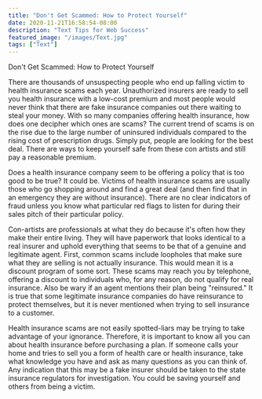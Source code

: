 ```yaml
---
title: "Don't Get Scammed: How to Protect Yourself"
date: 2020-11-21T16:58:54-08:00
description: "Text Tips for Web Success"
featured_image: "/images/Text.jpg"
tags: ["Text"]
---
```


Don't Get Scammed: How to Protect Yourself

There are thousands of unsuspecting people who end up falling victim to health insurance scams each year. Unauthorized insurers are ready to sell you health insurance with a low-cost premium and most people would never think that there are fake insurance companies out there waiting to steal your money. With so many companies offering health insurance, how does one decipher which ones are scams? The current trend of scams is on the rise due to the large number of uninsured individuals compared to the rising cost of prescription drugs. Simply put, people are looking for the best deal. There are ways to keep yourself safe from these con artists and still pay a reasonable premium.

Does a health insurance company seem to be offering a policy that is too good to be true? It could be. Victims of health insurance scams are usually those who go shopping around and find a great deal (and then find that in an emergency they are without insurance). There are no clear indicators of fraud unless you know what particular red flags to listen for during their sales pitch of their particular policy.

Con-artists are professionals at what they do because it's often how they make their entire living. They will have paperwork that looks identical to a real insurer and uphold everything that seems to be that of a genuine and legitimate agent. First, common scams include loopholes that make sure what they are selling is not actually insurance. This would mean it is a discount program of some sort. These scams may reach you by telephone, offering a discount to individuals who, for any reason, do not qualify for real insurance. Also be wary if an agent mentions their plan being "reinsured." It is true that some legitimate insurance companies do have reinsurance to protect themselves, but it is never mentioned when trying to sell insurance to a customer.

Health insurance scams are not easily spotted-liars may be trying to take advantage of your ignorance. Therefore, it is important to know all you can about health insurance before purchasing a plan. If someone calls your home and tries to sell you a form of health care or health insurance, take what knowledge you have and ask as many questions as you can think of. Any indication that this may be a fake insurer should be taken to the state insurance regulators for investigation. You could be saving yourself and others from being a victim.

